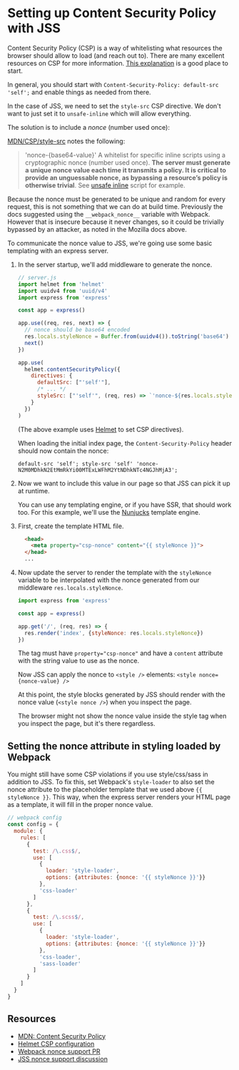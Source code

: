 # Setting up Content Security Policy with JSS

Content Security Policy (CSP) is a way of whitelisting what resources the browser should allow to load (and reach out to). There are many excellent resources on CSP for more information. [This explanation](https://helmetjs.github.io/docs/csp/) is a good place to start.

In general, you should start with `Content-Security-Policy: default-src 'self';` and enable things as needed from there.

In the case of JSS, we need to set the `style-src` CSP directive. We don't want to just set it to `unsafe-inline` which will allow everything.

The solution is to include a _nonce_ (number used once):

[MDN/CSP/style-src](https://developer.mozilla.org/en-US/docs/Web/HTTP/Headers/Content-Security-Policy/style-src) notes the following:

> 'nonce-{base64-value}'
> A whitelist for specific inline scripts using a cryptographic nonce (number used once). **The server must generate a unique nonce value each time it transmits a policy. It is critical to provide an unguessable nonce, as bypassing a resource’s policy is otherwise trivial**. See [unsafe inline](https://developer.mozilla.org/en-US/docs/Web/HTTP/Headers/Content-Security-Policy/script-src#Unsafe_inline_script) script for example.

Because the nonce must be generated to be unique and random for every request, this is not something that we can do at build time. Previously the docs suggested using the `__webpack_nonce__` variable with Webpack. However that is insecure because it never changes, so it could be trivially bypassed by an attacker, as noted in the Mozilla docs above.

To communicate the nonce value to JSS, we're going use some basic templating with an express server.

1.  In the server startup, we'll add middleware to generate the nonce.

    ```js
    // server.js
    import helmet from 'helmet'
    import uuidv4 from 'uuid/v4'
    import express from 'express'

    const app = express()

    app.use((req, res, next) => {
      // nonce should be base64 encoded
      res.locals.styleNonce = Buffer.from(uuidv4()).toString('base64')
      next()
    })

    app.use(
      helmet.contentSecurityPolicy({
        directives: {
          defaultSrc: ["'self'"],
          /* ... */
          styleSrc: ["'self'", (req, res) => `'nonce-${res.locals.styleNonce}'`]
        }
      })
    )
    ```

    (The above example uses [Helmet](https://helmetjs.github.io/) to set CSP directives).

    When loading the initial index page, the `Content-Security-Policy` header should now contain the nonce:

    ```
    default-src 'self'; style-src 'self' 'nonce-N2M0MDhkN2EtMmRkYi00MTExLWFhM2YtNDhkNTc4NGJhMjA3';
    ```

1.  Now we want to include this value in our page so that JSS can pick it up at runtime.

    You can use any templating engine, or if you have SSR, that should work too. For this example, we'll use the [Nunjucks](https://github.com/mozilla/nunjucks) template engine.

1.  First, create the template HTML file.

    ```html
      <head>
        <meta property="csp-nonce" content="{{ styleNonce }}">
      </head>
      ...
    ```

1.  Now update the server to render the template with the `styleNonce` variable to be interpolated with the nonce generated from our middleware `res.locals.styleNonce`.

    ```js
    import express from 'express'

    const app = express()

    app.get('/', (req, res) => {
      res.render('index', {styleNonce: res.locals.styleNonce})
    })
    ```

    The tag must have `property="csp-nonce"` and have a `content` attribute with the string value to use as the nonce.

    Now JSS can apply the nonce to `<style />` elements: `<style nonce={nonce-value} />`

    At this point, the style blocks generated by JSS should render with the nonce value (`<style nonce />`) when you inspect the page.

    The browser might not show the nonce value inside the style tag when you inspect the page, but it's there regardless.

## Setting the nonce attribute in styling loaded by Webpack

You might still have some CSP violations if you use style/css/sass in addition to JSS. To fix this, set Webpack's `style-loader` to also set the nonce attribute to the placeholder template that we used above `{{ styleNonce }}`. This way, when the express server renders your HTML page as a template, it will fill in the proper nonce value.

```js
// webpack config
const config = {
  module: {
    rules: [
      {
        test: /\.css$/,
        use: [
          {
            loader: 'style-loader',
            options: {attributes: {nonce: '{{ styleNonce }}'}}
          },
          'css-loader'
        ]
      },
      {
        test: /\.scss$/,
        use: [
          {
            loader: 'style-loader',
            options: {attributes: {nonce: '{{ styleNonce }}'}}
          },
          'css-loader',
          'sass-loader'
        ]
      }
    ]
  }
}
```

## Resources

- [MDN: Content Security Policy](https://developer.mozilla.org/en-US/docs/Web/HTTP/CSP)
- [Helmet CSP configuration](https://helmetjs.github.io/docs/csp/)
- [Webpack nonce support PR](https://github.com/webpack/webpack/pull/3210)
- [JSS nonce support discussion](https://github.com/cssinjs/jss/issues/559)
